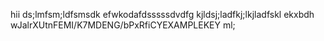 hii
ds;lmfsm;ldfsmsdk
efwkodafdsssssdvdfg
kjldsj;ladfkj;lkjladfskl
ekxbdh
wJalrXUtnFEMI/K7MDENG/bPxRfiCYEXAMPLEKEY
ml;
